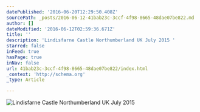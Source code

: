 ```yaml
---
datePublished: '2016-06-20T12:29:50.408Z'
sourcePath: _posts/2016-06-12-41bab23c-3ccf-4f98-8665-48dae07be822.md
author: []
dateModified: '2016-06-12T02:59:36.671Z'
title: ''
description: 'Lindisfarne Castle Northumberland UK July 2015 '
starred: false
inFeed: true
hasPage: true
inNav: false
url: 41bab23c-3ccf-4f98-8665-48dae07be822/index.html
_context: 'http://schema.org'
_type: Article

---
```

![Lindisfarne Castle Northumberland UK July 2015 ](https://the-grid-user-content.s3-us-west-2.amazonaws.com/789a7a05-a271-4e2d-94eb-23b5ec694cb0.jpg)